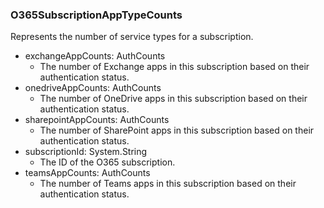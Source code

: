 ### O365SubscriptionAppTypeCounts
Represents the number of service types for a subscription.

- exchangeAppCounts: AuthCounts
  - The number of Exchange apps in this subscription based on their authentication status.
- onedriveAppCounts: AuthCounts
  - The number of OneDrive apps in this subscription based on their authentication status.
- sharepointAppCounts: AuthCounts
  - The number of SharePoint apps in this subscription based on their authentication status.
- subscriptionId: System.String
  - The ID of the O365 subscription.
- teamsAppCounts: AuthCounts
  - The number of Teams apps in this subscription based on their authentication status.
